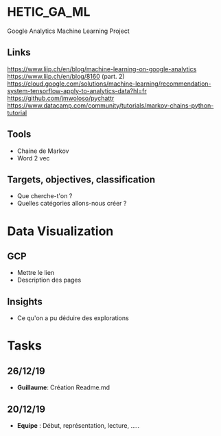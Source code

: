 # HETIC_GA_ML
Google Analytics Machine Learning Project

## Links
https://www.liip.ch/en/blog/machine-learning-on-google-analytics  
https://www.liip.ch/en/blog/8160 (part. 2)  
https://cloud.google.com/solutions/machine-learning/recommendation-system-tensorflow-apply-to-analytics-data?hl=fr  
https://github.com/jmwoloso/pychattr
https://www.datacamp.com/community/tutorials/markov-chains-python-tutorial


## Tools
* Chaine de Markov
* Word 2 vec

## Targets, objectives, classification
* Que cherche-t'on ? 
* Quelles catégories allons-nous créer ?

# Data Visualization
## GCP
* Mettre le lien
* Description des pages

## Insights
* Ce qu'on a pu déduire des explorations

# Tasks
## 26/12/19
* **Guillaume**: Création Readme.md

## 20/12/19
* **Equipe** : Début, représentation, lecture, .....
